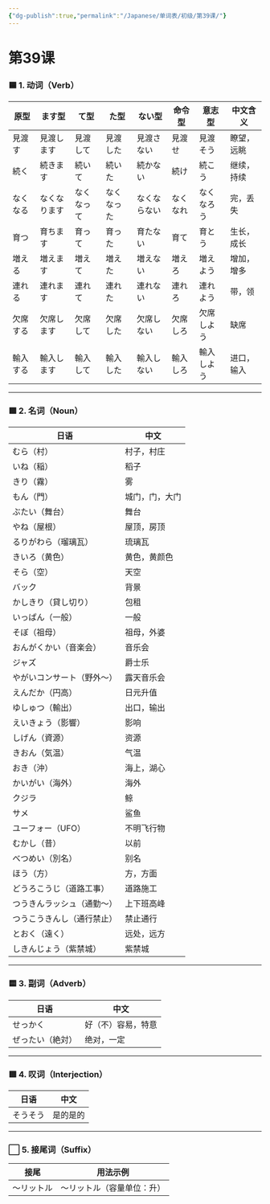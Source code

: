 ```yaml
---
{"dg-publish":true,"permalink":"/Japanese/单词表/初级/第39课/"}
---
```


# 第39课

### 🟦 1. 动词（Verb）

| 原型     | ます型       | て型       | た型       | ない型       | 命令型   | 意志型     | 中文含义   |
| -------- | ------------ | ---------- | ---------- | ------------ | -------- | ---------- | ---------- |
| 見渡す   | 見渡します   | 見渡して   | 見渡した   | 見渡さない   | 見渡せ   | 見渡そう   | 瞭望，远眺 |
| 続く     | 続きます     | 続いて     | 続いた     | 続かない     | 続け     | 続こう     | 继续，持续 |
| なくなる | なくなります | なくなって | なくなった | なくならない | なくなれ | なくなろう | 完，丢失   |
| 育つ     | 育ちます     | 育って     | 育った     | 育たない     | 育て     | 育とう     | 生长，成长 |
| 増える   | 増えます     | 増えて     | 増えた     | 増えない     | 増えろ   | 増えよう   | 增加，增多 |
| 連れる   | 連れます     | 連れて     | 連れた     | 連れない     | 連れろ   | 連れよう   | 带，领     |
| 欠席する | 欠席します   | 欠席して   | 欠席した   | 欠席しない   | 欠席しろ | 欠席しよう | 缺席       |
| 輸入する | 輸入します   | 輸入して   | 輸入した   | 輸入しない   | 輸入しろ | 輸入しよう | 进口，输入 |

------

### 🟩 2. 名词（Noun）

| 日语                       | 中文           |
| -------------------------- | -------------- |
| むら（村）                 | 村子，村庄     |
| いね（稲）                 | 稻子           |
| きり（霧）                 | 雾             |
| もん（門）                 | 城门，门，大门 |
| ぶたい（舞台）             | 舞台           |
| やね（屋根）               | 屋顶，房顶     |
| るりがわら（瑠璃瓦）       | 琉璃瓦         |
| きいろ（黄色）             | 黄色，黄颜色   |
| そら（空）                 | 天空           |
| バック                     | 背景           |
| かしきり（貸し切り）       | 包租           |
| いっぱん（一般）           | 一般           |
| そぼ（祖母）               | 祖母，外婆     |
| おんがくかい（音楽会）     | 音乐会         |
| ジャズ                     | 爵士乐         |
| やがいコンサート（野外～） | 露天音乐会     |
| えんだか（円高）           | 日元升值       |
| ゆしゅつ（輸出）           | 出口，输出     |
| えいきょう（影響）         | 影响           |
| しげん（資源）             | 资源           |
| きおん（気温）             | 气温           |
| おき（沖）                 | 海上，湖心     |
| かいがい（海外）           | 海外           |
| クジラ                     | 鲸             |
| サメ                       | 鲨鱼           |
| ユーフォー（UFO）          | 不明飞行物     |
| むかし（昔）               | 以前           |
| べつめい（別名）           | 别名           |
| ほう（方）                 | 方，方面       |
| どうろこうじ（道路工事）   | 道路施工       |
| つうきんラッシュ（通勤～） | 上下班高峰     |
| つうこうきんし（通行禁止） | 禁止通行       |
| とおく（遠く）             | 远处，远方     |
| しきんじょう（紫禁城）     | 紫禁城         |

------

### 🟨 3. 副词（Adverb）

| 日语             | 中文               |
| ---------------- | ------------------ |
| せっかく         | 好（不）容易，特意 |
| ぜったい（絶対） | 绝对，一定         |

------

### 🟥 4. 叹词（Interjection）

| 日语     | 中文     |
| -------- | -------- |
| そうそう | 是的是的 |

------

### ⬜ 5. 接尾词（Suffix）

| 接尾       | 用法示例                   |
| ---------- | -------------------------- |
| ～リットル | ～リットル（容量单位：升） |